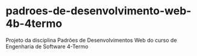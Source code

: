 # padroes-de-desenvolvimento-web-4b-4termo
Projeto da disciplina Padrões de Desenvolvimentos Web do curso de Engenharia de Software 4-Termo
